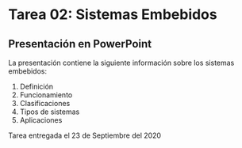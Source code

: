 # Tarea 02: Sistemas Embebidos
## Presentación en PowerPoint

La presentación contiene la siguiente información sobre los sistemas embebidos:

1. Definición
2. Funcionamiento
3. Clasificaciones
4. Tipos de sistemas
5. Aplicaciones

Tarea entregada el 23 de Septiembre del 2020
